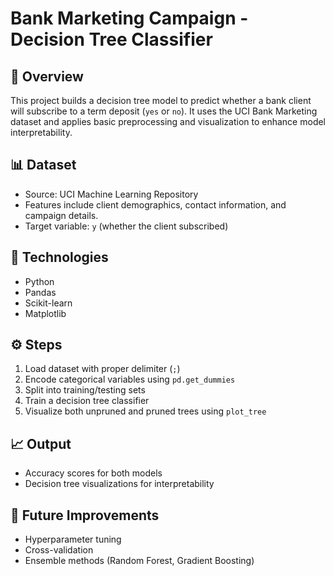 # Bank Marketing Campaign - Decision Tree Classifier

## 📌 Overview
This project builds a decision tree model to predict whether a bank client will subscribe to a term deposit (`yes` or `no`). It uses the UCI Bank Marketing dataset and applies basic preprocessing and visualization to enhance model interpretability.

## 📊 Dataset
- Source: UCI Machine Learning Repository
- Features include client demographics, contact information, and campaign details.
- Target variable: `y` (whether the client subscribed)

## 🧠 Technologies
- Python
- Pandas
- Scikit-learn
- Matplotlib

## ⚙️ Steps
1. Load dataset with proper delimiter (`;`)
2. Encode categorical variables using `pd.get_dummies`
3. Split into training/testing sets
4. Train a decision tree classifier
5. Visualize both unpruned and pruned trees using `plot_tree`

## 📈 Output
- Accuracy scores for both models
- Decision tree visualizations for interpretability

## 🚀 Future Improvements
- Hyperparameter tuning
- Cross-validation
- Ensemble methods (Random Forest, Gradient Boosting)
